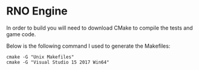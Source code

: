 # RNO Engine

In order to build you will need to download CMake to compile the tests and game code.

Below is the following command I used to generate the Makefiles:

```
cmake -G "Unix Makefiles"
cmake -G "Visual Studio 15 2017 Win64"

```